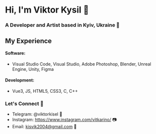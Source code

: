 # Hi, I'm Viktor Kysil 👋

### A Developer and Artist based in Kyiv, Ukraine 🌇

## My Experience

#### Software:
- Visual Studio Code, Visual Studio, Adobe Photoshop, Blender, Unreal Engine, Unity, Figma 

#### Development:
- Vue3, JS, HTML5, CSS3, C, C++

### Let's Connect 🤝
- Telegram: @viktorkisel 📱
- Instagram: https://www.instagram.com/vitkarino/ 📷
- Email: kisvik2004@gmail.com 📧
